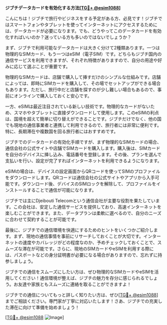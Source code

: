 **ジブチデータカードを有効化する方法[[TG💪+ @esim1088](https://t.me/s/esim1088)]**

こんにちは！ジブチで旅行やビジネスをする予定がある方、必見です！ジブチではスマートフォンやタブレットを使ってインターネットにアクセスするためには、データカードが必要になります。でも、どうやってこのデータカードを有効化すればいいのか？迷っている方も多いのではないでしょうか？

まず、ジブチで利用可能なデータカードは大きく分けて2種類あります。一つは物理的なSIMカード、もう一つはeSIM（電子SIM）です。どちらもジブチ国内の通信サービスを利用できますが、それぞれ特徴がありますので、自分の用途や好みに応じて選ぶことが重要です。

物理的なSIMカードは、店舗で購入して挿すだけのシンプルな仕組みです。店舗によっては、即時にSIMカードを購入して、その場でセットアップができる場合もあります。ただし、旅行中だと店舗を探すのが少し難しい場合もあるので、事前にオンラインで購入しておくと安心です。

一方、eSIMは最近注目されている新しい技術です。物理的なカードがないため、スマホやタブレットに直接ダウンロードして使用します。このeSIMの利点は、国境を超えて簡単に切り替えができることです。ジブチだけでなく、他の国でも現地の通信事業者と連携して利用できるので、旅行者には非常に便利です。特に、長期滞在や複数国を回る旅行者にはおすすめです。

ジブチでのデータカードの有効化手順ですが、まず物理的なSIMカードの場合、通信会社の公式サイトや店舗でSIMカードを購入します。購入後は、SIMカードを自分のデバイスに挿し込み、電話番号を登録します。その後、プランを選んで支払いを行い、設定が完了すればインターネットを利用できるようになります。

eSIMの場合は、デバイスの設定画面からQRコードを使ってSIMのプロファイルをダウンロードします。QRコードは通信会社の公式サイトやアプリから入手可能です。ダウンロード後、デバイスのSIMロックを解除して、プロファイルをインストールすることで通信が可能になります。

ジブチでは主にDjeibouti Telecomという通信会社が主要な役割を果たしています。この会社は、安定した通信サービスを提供しており、高速インターネットを楽しむことができます。また、データプランは柔軟に選べるので、自分のニーズに合わせて契約することが可能です。

最後に、ジブチでの通信環境を快適にするためのヒントをいくつかご紹介します。まず、現地の通信事情を事前にリサーチしておくことが大切です。インターネットの速度やカバレッジがどの程度なのか、予めチェックしておくことで、スムーズな滞在が可能です。さらに、現地のSIMカードやeSIMを利用する際には、パスポートなどの身分証明書が必要になる場合がありますので、忘れずに持参しましょう。

ジブチでの通信をスムーズにしたい方は、ぜひ物理的なSIMカードやeSIMを活用してください！通信環境が整えば、ジブチの魅力を存分に感じられるでしょう。お友達や家族ともスムーズに連絡を取ることができますよ！

ジブチでの通信についてもっと詳しく知りたい方は、ぜひ[[TG💪+ @esim1088](https://t.me/s/esim1088)]までご相談ください。専門家が丁寧に対応いたします！さあ、ジブチでの充実した滞在に向けて準備を始めましょう！

[[TG💪+ @esim1088](https://t.me/s/esim1088) ![Image](https://i.postimg.cc/Y0z9fWf4/image.png)]